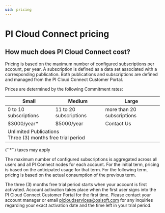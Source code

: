 ```yaml
---
uid: pricing
---
```


# PI Cloud Connect pricing

## How much does PI Cloud Connect cost?
 
Pricing is based on the maximum number of configured subscriptions per account, per year. A subscription is defined as a data set associated with a corresponding publication. Both publications and subscriptions are defined and managed from the PI Cloud Connect Customer Portal.
 
Prices are determined by the following Commitment rates:
<table>
  <thead><tr>
    <th>Small</th><th>Medium</th><th>Large</th>
  </tr></thead>
  <tbody><tr>
    <td>0 to 10 subscriptions</td><td>11 to 20 subscriptions</td><td>more than 20 subscriptions</td>
  </tr>    
  <tr>
    <td>$3000/year*</td><td>$5000/year</td><td>Contact Us</td>
  </tr>  
  <tr>
    <td colspan="3">Unlimited Publications</br>Three (3) months free trial period</td>
  </tr>
  </tbody></table>
(``*``) taxes may apply

The maximum number of configured subscriptions is aggregated across all users and all PI Connect nodes for each account. For the initial term, pricing is based on the anticipated usage for that term. For the following term, pricing is based on the actual consumption of the previous term.

The three (3) months free trial period starts when your account is first activated. Account activation takes place when the first user signs into the PI Cloud Connect Customer Portal for the first time. Please contact your account manager or email [picloudservices@osisoft.com](mailto:picloudservices@osisoft.com) for any inquiries regarding your exact activation date and the time left in your trial period.
